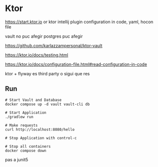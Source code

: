 # Ktor

https://start.ktor.io
or ktor intellij plugin
configuration in code, yaml, hocon file

vault no puc afegir
postgres puc afegir

https://github.com/karlazzampersonal/ktor-vault

https://ktor.io/docs/testing.html

https://ktor.io/docs/configuration-file.html#read-configuration-in-code

ktor + flyway es third party o sigui que res


## Run

```shell
# Start Vault and Database
docker compose up -d vault vault-cli db

# Start Application
./gradlew run

# Make requests
curl http://localhost:8080/hello

# Stop Application with control-c

# Stop all containers
docker compose down
```


pas a junit5